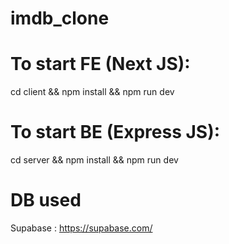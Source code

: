 # imdb_clone

# To start FE (Next JS):
cd client && npm install && npm run dev

# To start BE (Express JS):
cd server && npm install && npm run dev

# DB used
Supabase : https://supabase.com/
